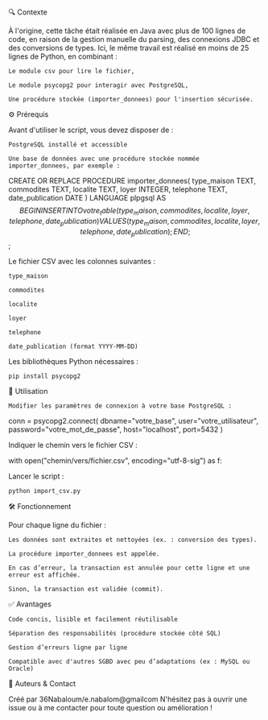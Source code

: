 🔍 Contexte

À l'origine, cette tâche était réalisée en Java avec plus de 100 lignes de code, en raison de la gestion manuelle du parsing, des connexions JDBC et des conversions de types.
Ici, le même travail est réalisé en moins de 25 lignes de Python, en combinant :

    Le module csv pour lire le fichier,

    Le module psycopg2 pour interagir avec PostgreSQL,

    Une procédure stockée (importer_donnees) pour l'insertion sécurisée.

⚙️ Prérequis

Avant d'utiliser le script, vous devez disposer de :

    PostgreSQL installé et accessible

    Une base de données avec une procédure stockée nommée importer_donnees, par exemple :

CREATE OR REPLACE PROCEDURE importer_donnees(
    type_maison TEXT,
    commodites TEXT,
    localite TEXT,
    loyer INTEGER,
    telephone TEXT,
    date_publication DATE
)
LANGUAGE plpgsql
AS $$
BEGIN
    INSERT INTO votre_table (
        type_maison, commodites, localite, loyer, telephone, date_publication
    ) VALUES (
        type_maison, commodites, localite, loyer, telephone, date_publication
    );
END;
$$;

Le fichier CSV avec les colonnes suivantes :

    type_maison

    commodites

    localite

    loyer

    telephone

    date_publication (format YYYY-MM-DD)

Les bibliothèques Python nécessaires :

    pip install psycopg2

📌 Utilisation

    Modifier les paramètres de connexion à votre base PostgreSQL :

conn = psycopg2.connect(
    dbname="votre_base",
    user="votre_utilisateur",
    password="votre_mot_de_passe",
    host="localhost",
    port=5432
)

Indiquer le chemin vers le fichier CSV :

with open("chemin/vers/fichier.csv", encoding="utf-8-sig") as f:

Lancer le script :

    python import_csv.py

🛠️ Fonctionnement

Pour chaque ligne du fichier :

    Les données sont extraites et nettoyées (ex. : conversion des types).

    La procédure importer_donnees est appelée.

    En cas d’erreur, la transaction est annulée pour cette ligne et une erreur est affichée.

    Sinon, la transaction est validée (commit).

✅ Avantages

    Code concis, lisible et facilement réutilisable

    Séparation des responsabilités (procédure stockée côté SQL)

    Gestion d’erreurs ligne par ligne

    Compatible avec d'autres SGBD avec peu d’adaptations (ex : MySQL ou Oracle)

💬 Auteurs & Contact

Créé par 36Nabaloum/e.nabalom@gmailcom
N'hésitez pas à ouvrir une issue ou à me contacter pour toute question ou amélioration !
